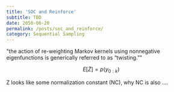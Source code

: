 ```yaml
---
title: 'SOC and Reinforce'
subtitle: TBD
date: 2050-06-20
permalink: /posts/soc_and_reinforce/
category: Sequential Sampling
---
```


"the action of re-weighting Markov kernels using nonnegative eigenfunctions is generically referred to as “twisting.”"

$$E[\widetilde Z]=p(y_{0:k})$$

Z looks like some normalization constant (NC), why NC is also ....
